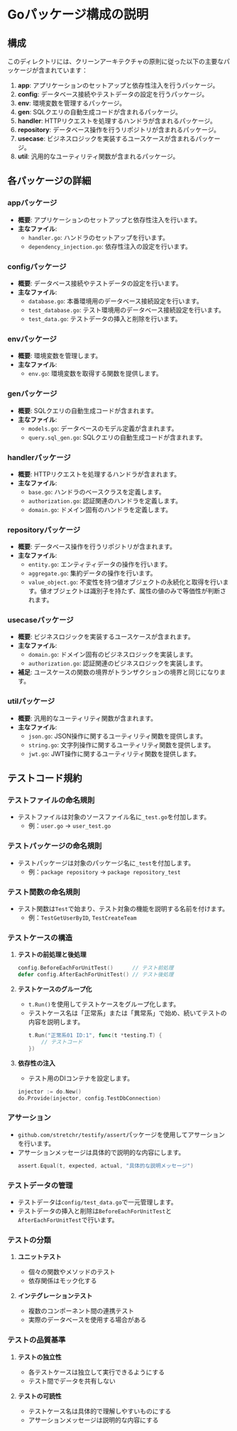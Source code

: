 # Goパッケージ構成の説明

## 構成

このディレクトリには、クリーンアーキテクチャの原則に従った以下の主要なパッケージが含まれています：

1. **app**: アプリケーションのセットアップと依存性注入を行うパッケージ。
2. **config**: データベース接続やテストデータの設定を行うパッケージ。
3. **env**: 環境変数を管理するパッケージ。
4. **gen**: SQLクエリの自動生成コードが含まれるパッケージ。
5. **handler**: HTTPリクエストを処理するハンドラが含まれるパッケージ。
6. **repository**: データベース操作を行うリポジトリが含まれるパッケージ。
7. **usecase**: ビジネスロジックを実装するユースケースが含まれるパッケージ。
8. **util**: 汎用的なユーティリティ関数が含まれるパッケージ。

## 各パッケージの詳細

### appパッケージ

- **概要**: アプリケーションのセットアップと依存性注入を行います。
- **主なファイル**:
  - `handler.go`: ハンドラのセットアップを行います。
  - `dependency_injection.go`: 依存性注入の設定を行います。

### configパッケージ

- **概要**: データベース接続やテストデータの設定を行います。
- **主なファイル**:
  - `database.go`: 本番環境用のデータベース接続設定を行います。
  - `test_database.go`: テスト環境用のデータベース接続設定を行います。
  - `test_data.go`: テストデータの挿入と削除を行います。

### envパッケージ

- **概要**: 環境変数を管理します。
- **主なファイル**:
  - `env.go`: 環境変数を取得する関数を提供します。

### genパッケージ

- **概要**: SQLクエリの自動生成コードが含まれます。
- **主なファイル**:
  - `models.go`: データベースのモデル定義が含まれます。
  - `query.sql_gen.go`: SQLクエリの自動生成コードが含まれます。

### handlerパッケージ

- **概要**: HTTPリクエストを処理するハンドラが含まれます。
- **主なファイル**:
  - `base.go`: ハンドラのベースクラスを定義します。
  - `authorization.go`: 認証関連のハンドラを定義します。
  - `domain.go`: ドメイン固有のハンドラを定義します。

### repositoryパッケージ

- **概要**: データベース操作を行うリポジトリが含まれます。
- **主なファイル**:
  - `entity.go`: エンティティデータの操作を行います。
  - `aggregate.go`: 集約データの操作を行います。
  - `value_object.go`: 不変性を持つ値オブジェクトの永続化と取得を行います。値オブジェクトは識別子を持たず、属性の値のみで等価性が判断されます。

### usecaseパッケージ

- **概要**: ビジネスロジックを実装するユースケースが含まれます。
- **主なファイル**:
  - `domain.go`: ドメイン固有のビジネスロジックを実装します。
  - `authorization.go`: 認証関連のビジネスロジックを実装します。
- **補足**: ユースケースの関数の境界がトランザクションの境界と同じになります。

### utilパッケージ

- **概要**: 汎用的なユーティリティ関数が含まれます。
- **主なファイル**:
  - `json.go`: JSON操作に関するユーティリティ関数を提供します。
  - `string.go`: 文字列操作に関するユーティリティ関数を提供します。
  - `jwt.go`: JWT操作に関するユーティリティ関数を提供します。

## テストコード規約

### テストファイルの命名規則

- テストファイルは対象のソースファイル名に`_test.go`を付加します。
  - 例：`user.go` → `user_test.go`

### テストパッケージの命名規則

- テストパッケージは対象のパッケージ名に`_test`を付加します。
  - 例：`package repository` → `package repository_test`

### テスト関数の命名規則

- テスト関数は`Test`で始まり、テスト対象の機能を説明する名前を付けます。
  - 例：`TestGetUserByID`, `TestCreateTeam`

### テストケースの構造

1. **テストの前処理と後処理**
   ```go
   config.BeforeEachForUnitTest()      // テスト前処理
   defer config.AfterEachForUnitTest() // テスト後処理
   ```

2. **テストケースのグループ化**
   - `t.Run()`を使用してテストケースをグループ化します。
   - テストケース名は「正常系」または「異常系」で始め、続いてテストの内容を説明します。
     ```go
     t.Run("正常系01 ID:1", func(t *testing.T) {
         // テストコード
     })
     ```

3. **依存性の注入**
   - テスト用のDIコンテナを設定します。
   ```go
   injector := do.New()
   do.Provide(injector, config.TestDbConnection)
   ```

### アサーション

- `github.com/stretchr/testify/assert`パッケージを使用してアサーションを行います。
- アサーションメッセージは具体的で説明的な内容にします。
  ```go
  assert.Equal(t, expected, actual, "具体的な説明メッセージ")
  ```

### テストデータの管理

- テストデータは`config/test_data.go`で一元管理します。
- テストデータの挿入と削除は`BeforeEachForUnitTest`と`AfterEachForUnitTest`で行います。

### テストの分類

1. **ユニットテスト**
   - 個々の関数やメソッドのテスト
   - 依存関係はモック化する

2. **インテグレーションテスト**
   - 複数のコンポーネント間の連携テスト
   - 実際のデータベースを使用する場合がある

### テストの品質基準

1. **テストの独立性**
   - 各テストケースは独立して実行できるようにする
   - テスト間でデータを共有しない

2. **テストの可読性**
   - テストケース名は具体的で理解しやすいものにする
   - アサーションメッセージは説明的な内容にする
